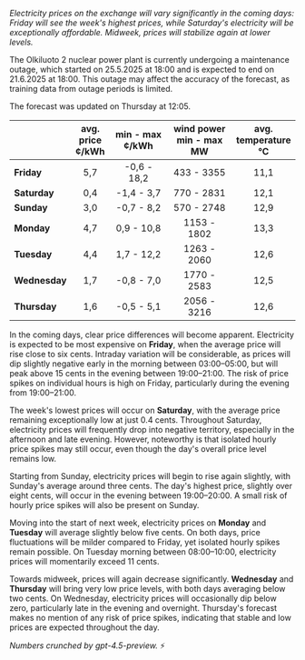 *Electricity prices on the exchange will vary significantly in the coming days: Friday will see the week's highest prices, while Saturday's electricity will be exceptionally affordable. Midweek, prices will stabilize again at lower levels.*

The Olkiluoto 2 nuclear power plant is currently undergoing a maintenance outage, which started on 25.5.2025 at 18:00 and is expected to end on 21.6.2025 at 18:00. This outage may affect the accuracy of the forecast, as training data from outage periods is limited.

The forecast was updated on Thursday at 12:05.

|             | avg.<br>price<br>¢/kWh | min - max<br>¢/kWh | wind power<br>min - max<br>MW | avg.<br>temperature<br>°C |
|:------------|:----------------------:|:------------------:|:-----------------------------:|:-------------------------:|
| **Friday**      |          5,7         |    -0,6 - 18,2    |          433 - 3355          |           11,1            |
| **Saturday**    |          0,4         |    -1,4 - 3,7     |          770 - 2831          |           12,1            |
| **Sunday**      |          3,0         |    -0,7 - 8,2     |          570 - 2748          |           12,9            |
| **Monday**      |          4,7         |     0,9 - 10,8    |         1153 - 1802          |           13,3            |
| **Tuesday**     |          4,4         |     1,7 - 12,2    |         1263 - 2060          |           12,6            |
| **Wednesday**   |          1,7         |    -0,8 - 7,0     |         1770 - 2583          |           12,5            |
| **Thursday**    |          1,6         |    -0,5 - 5,1     |         2056 - 3216          |           12,6            |

In the coming days, clear price differences will become apparent. Electricity is expected to be most expensive on **Friday**, when the average price will rise close to six cents. Intraday variation will be considerable, as prices will dip slightly negative early in the morning between 03:00–05:00, but will peak above 15 cents in the evening between 19:00–21:00. The risk of price spikes on individual hours is high on Friday, particularly during the evening from 19:00–21:00.

The week's lowest prices will occur on **Saturday**, with the average price remaining exceptionally low at just 0.4 cents. Throughout Saturday, electricity prices will frequently drop into negative territory, especially in the afternoon and late evening. However, noteworthy is that isolated hourly price spikes may still occur, even though the day's overall price level remains low.

Starting from Sunday, electricity prices will begin to rise again slightly, with Sunday's average around three cents. The day's highest price, slightly over eight cents, will occur in the evening between 19:00–20:00. A small risk of hourly price spikes will also be present on Sunday.

Moving into the start of next week, electricity prices on **Monday** and **Tuesday** will average slightly below five cents. On both days, price fluctuations will be milder compared to Friday, yet isolated hourly spikes remain possible. On Tuesday morning between 08:00–10:00, electricity prices will momentarily exceed 11 cents.

Towards midweek, prices will again decrease significantly. **Wednesday** and **Thursday** will bring very low price levels, with both days averaging below two cents. On Wednesday, electricity prices will occasionally dip below zero, particularly late in the evening and overnight. Thursday's forecast makes no mention of any risk of price spikes, indicating that stable and low prices are expected throughout the day.

*Numbers crunched by gpt-4.5-preview.* ⚡
